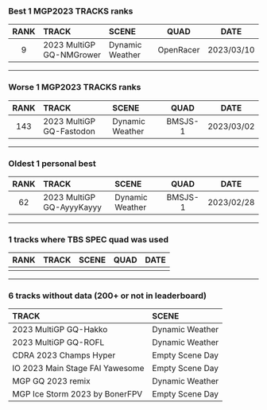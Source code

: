 ### Best 1 MGP2023 TRACKS ranks
|RANK|TRACK|SCENE|QUAD|DATE|
|:---:|:---|:---|:---:|:---:|
|9|2023 MultiGP GQ-NMGrower|Dynamic Weather|OpenRacer|2023/03/10|
---
### Worse 1 MGP2023 TRACKS ranks
|RANK|TRACK|SCENE|QUAD|DATE|
|:---:|:---|:---|:---:|:---:|
|143|2023 MultiGP GQ-Fastodon|Dynamic Weather|BMSJS-1|2023/03/02|
---
### Oldest 1 personal best
|RANK|TRACK|SCENE|QUAD|DATE|
|:---:|:---|:---|:---:|:---:|
|62|2023 MultiGP GQ-AyyyKayyy|Dynamic Weather|BMSJS-1|2023/02/28|
---
### 1 tracks where TBS SPEC quad was used
|RANK|TRACK|SCENE|QUAD|DATE|
|:---:|:---|:---|:---:|:---:|
||||||
---
### 6 tracks without data (200+ or not in leaderboard)
|TRACK|SCENE|
|:---|:---|
|2023 MultiGP GQ-Hakko|Dynamic Weather|
|2023 MultiGP GQ-ROFL|Dynamic Weather|
|CDRA 2023  Champs Hyper|Empty Scene Day|
|IO 2023 Main Stage FAI Yawesome|Empty Scene Day|
|MGP GQ 2023 remix|Dynamic Weather|
|MGP Ice Storm 2023 by BonerFPV|Empty Scene Day|
